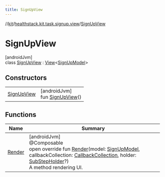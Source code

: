 ```yaml
---
title: SignUpView
---
```

//[kit](../../../index.html)/[healthstack.kit.task.signup.view](../index.html)/[SignUpView](index.html)



# SignUpView



[androidJvm]\
class [SignUpView](index.html) : [View](../../healthstack.kit.task.base/-view/index.html)&lt;[SignUpModel](../../healthstack.kit.task.signup.model/-sign-up-model/index.html)&gt;



## Constructors


| | |
|---|---|
| [SignUpView](-sign-up-view.html) | [androidJvm]<br>fun [SignUpView](-sign-up-view.html)() |


## Functions


| Name | Summary |
|---|---|
| [Render](-render.html) | [androidJvm]<br>@Composable<br>open override fun [Render](-render.html)(model: [SignUpModel](../../healthstack.kit.task.signup.model/-sign-up-model/index.html), callbackCollection: [CallbackCollection](../../healthstack.kit.task.base/-callback-collection/index.html), holder: [SubStepHolder](../../healthstack.kit.task.survey.question/-sub-step-holder/index.html)?)<br>A method rendering UI. |


